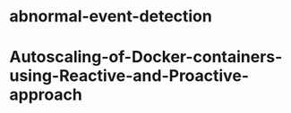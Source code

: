 # abnormal-event-detection
# Autoscaling-of-Docker-containers-using-Reactive-and-Proactive-approach
